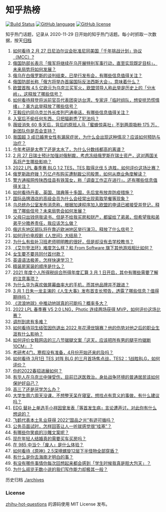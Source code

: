 # 知乎热榜
[![Build Status](https://github.com/ToWeLong/zhihu-hot-questions/workflows/CI/badge.svg)](https://github.com/ToWeLong/zhihu-hot-questions/actions)
[![GitHub language](https://img.shields.io/badge/language-golang-orange.svg)](https://golang.org/)
[![GitHub license](https://img.shields.io/github/license/ToWeLong/zhihu-hot-questions)](https://github.com/ToWeLong/zhihu-hot-questions/blob/main/LICENSE)

知乎热门话题，记录从 2020-11-29 日开始的知乎热门话题。每小时抓取一次数据，按天[归档](./archives)

<!-- BEGIN -->

1. [如何看待 2 月 27 日尼泊尔议会批准尼同美国「千年挑战计划」协议（MCC）?](https://www.zhihu.com/question/519245079)
1. [俄国防部长表示「俄军将继续在乌开展特别军事行动，直至实现既定目标」，未来局势将如何发展？](https://www.zhihu.com/question/519433741)
1. [俄乌在白俄罗斯的谈判结束，已举行发布会，有哪些信息值得关注？](https://www.zhihu.com/question/519306893)
1. [俄国防部长称「俄方将举办首届国际反法西斯大会」，意味着什么？](https://www.zhihu.com/question/519440495)
1. [欧盟首掏 4.5 亿欧元为乌克兰买军火，欧盟领导人称此举是历史上的「分水岭」，这释放了哪些信号？](https://www.zhihu.com/question/519159838)
1. [如何看待拜登将派前官员代表团突访台湾，专家评「临时组队，想安抚恐慌情绪」？美方此举释放了哪些信号？](https://www.zhihu.com/question/519355369)
1. [王毅应约同乌克兰外长库列巴通电话，有哪些信息值得关注？](https://www.zhihu.com/question/519464847)
1. [入室后不偷任何东西，只把猫剃秃了犯法吗？](https://www.zhihu.com/question/517436768)
1. [薇娅消失 60 多天后，背后的原班人马「蜜蜂惊喜社」不到两周吸粉 175 万，新团队你是否会支持？](https://www.zhihu.com/question/519041363)
1. [我国超 3 成已婚育女性有漏尿症状，为什么会出现这种情况？应该如何预防与治疗？](https://www.zhihu.com/question/519153152)
1. [今年考研是太卷了还是太水了，为什么分数线都高的离谱？](https://www.zhihu.com/question/518265124)
1. [2 月 27 日瑞士预计加强对俄制裁，考虑冻结俄罗斯在瑞士资产，这对两国关系将产生哪些影响？](https://www.zhihu.com/question/519152214)
1. [2022 LPL 春季赛 BLG 1:2 TES，TES 取得北伐 5 连胜，如何评价这场比赛？](https://www.zhihu.com/question/519446326)
1. [俄罗斯政府拨 1 万亿卢布购买遭制裁公司股票，如何从商业角度解读？](https://www.zhihu.com/question/519455357)
1. [警方通报网传陕西佳县有铁笼女，称「调查工作正在进行」，还有哪些信息值得关注？](https://www.zhihu.com/question/519449683)
1. [如何看待丹麦、英国、瑞典等十多国，先后宣布放弃防疫措施？](https://www.zhihu.com/question/518931459)
1. [国际品牌酒店的高级会员为什么会经常出现索取早餐等现象？](https://www.zhihu.com/question/35961532)
1. [乌总统办公室发布消息称，根据加速程序加入欧盟的申请已被接受并登记，释放了哪些信号？未来局势会如何发展？](https://www.zhihu.com/question/519452578)
1. [父母只出钱供我读书，但是不给我买房和财产，都留给了弟弟，但希望我和弟弟平分赡养责任，我应该怎么做？](https://www.zhihu.com/question/519299025)
1. [俄远东地区部队将在靠近欧洲地区举行演习，释放了什么信号？](https://www.zhihu.com/question/519382988)
1. [如何评价电视剧《人世间》大结局？](https://www.zhihu.com/question/519449470)
1. [为什么有些补习班老师明明教的很好，但是却没有去学校教书？](https://www.zhihu.com/question/517055285)
1. [《艾尔登法环》难度怎么样？和 From Software 旗下其他游戏相比如何？](https://www.zhihu.com/question/518456856)
1. [女生要不要共同付首付款？](https://www.zhihu.com/question/270436231)
1. [英语语法极差，怎样快速学习？](https://www.zhihu.com/question/21017663)
1. [精装房家装的顺序是什么？](https://www.zhihu.com/question/490200967)
1. [2021 年度个人所得税综合所得年度汇算 3 月 1 日开启，其中有哪些需要了解的注意事项？](https://www.zhihu.com/question/519346145)
1. [为什么华为喜欢做屏幕曲率大的手机，而其他品牌并不跟进？](https://www.zhihu.com/question/517912996)
1. [3 月 1 日朱一龙主演的《人生大事》发布首支长预告，透露了哪些信息？值得期待吗？](https://www.zhihu.com/question/519353538)
1. [《流浪地球》中推动地球真的可能吗？概率多大？](https://www.zhihu.com/question/336238971)
1. [2022 LPL 春季赛 V5 2:0 LNG，Photic 连续两场获得 MVP，如何评价这场比赛？](https://www.zhihu.com/question/519062910)
1. [调剂到底有多难？](https://www.zhihu.com/question/452691695)
1. [如何看待羽生结弦因伤退出 2022 年花滑世锦赛？他的伤势对他之后的职业生涯有什么影响？](https://www.zhihu.com/question/519426119)
1. [如何评价女鞋网店的三八节锯腿文案「这天，应该把所有男的腿平均锯断 10CM」？](https://www.zhihu.com/question/519140960)
1. [考研考4门，寒假没有准备，4月份开始还来的及吗？](https://www.zhihu.com/question/518716259)
1. [如何看待 3月1日 TES 对阵 BLG 的三月首场焦点战，TES2：1战胜BLG，如何评价？](https://www.zhihu.com/question/519366732)
1. [你的2022春招进展如何？](https://www.zhihu.com/question/508983917)
1. [有华人在乌克兰中弹受伤，目前已送医救治，身处战争环境的普通居民该如何保护好自己？](https://www.zhihu.com/question/519442581)
1. [高三了还是厌学怎么办？](https://www.zhihu.com/question/519407233)
1. [大学生周六周天没课，不想整天呆在寝室，想找点有意义的事做，有什么建议吗？](https://www.zhihu.com/question/519246133)
1. [EDG 替补上单选手小祥因曾发表「等首发生病」言论遭声讨，对此你有什么想说的？](https://www.zhihu.com/question/519192027)
1. [飞鹤代表本土乳业获得 2022“国品之光”有迹可循吗？](https://www.zhihu.com/question/518449314)
1. [公务员面试时，怎样回答让人一听就感觉很“哇塞”？](https://www.zhihu.com/question/509168770)
1. [有哪些你笑疯的沙雕文案呢？](https://www.zhihu.com/question/502287915)
1. [现在年轻人结婚真的需要买车买房吗？](https://www.zhihu.com/question/517873083)
1. [在 985 中当个「废人」是什么体验？](https://www.zhihu.com/question/518179833)
1. [如何看待《原神》2.5深境螺旋12层下半怪物全部穿盾？](https://www.zhihu.com/question/519334385)
1. [有什么是你去海南才明白的事？](https://www.zhihu.com/question/426013217)
1. [有没有哪件事情你每次回想起来都会感到「学生时候我真是胆大包天」？](https://www.zhihu.com/question/519250019)
1. [为什么阅览无数小说的我们写作能力却极其一般？](https://www.zhihu.com/question/512918268)

<!-- END -->

历史归档 [./archives](./archives)


### License
[zhihu-hot-questions](https://github.com/towelong/zhihu-hot-questions) 的源码使用 MIT License 发布。